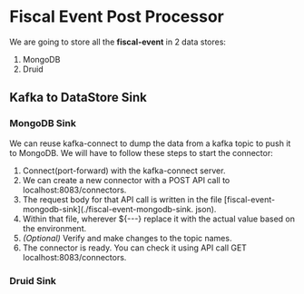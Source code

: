 # Fiscal Event Post Processor

We are going to store all the **fiscal-event** in 2 data stores:
1. MongoDB
2. Druid

## Kafka to DataStore Sink

### MongoDB Sink
We can reuse kafka-connect to dump the data from a kafka topic to push it to MongoDB. We will have to follow these steps to start the connector:
1. Connect(port-forward) with the kafka-connect server.
2. We can create a new connector with a POST API call to localhost:8083/connectors.
3. The request body for that API call is written in the file [fiscal-event-mongodb-sink](./fiscal-event-mongodb-sink.
   json).
4. Within that file, wherever ${---} replace it with the actual value based on the environment.
5. *(Optional)* Verify and make changes to the topic names.  
6. The connector is ready. You can check it using API call GET localhost:8083/connectors. 

### Druid Sink

